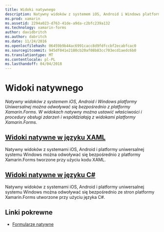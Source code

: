 ```yaml
---
title: Widoki natywnego
description: Natywny widoków z systemem iOS, Android i Windows platformy Uniwersalnej można odwoływać się bezpośrednio z platformy Xamarin.Forms. W widokach natywny można ustawić właściwości i procedury obsługi zdarzeń i współdziałają z widokami platformy Xamarin.Forms.
ms.prod: xamarin
ms.assetid: 2294a023-d763-41de-a9da-c2bfc239a132
ms.technology: xamarin-forms
author: davidbritch
ms.author: dabritch
ms.date: 11/24/2016
ms.openlocfilehash: 06459b9b44ac6991cacc8d9fdfccbf2ecabfcac0
ms.sourcegitcommit: 945df041e2180cb20af08b83cc703ecd1aedc6b0
ms.translationtype: MT
ms.contentlocale: pl-PL
ms.lasthandoff: 04/04/2018
---
```

# <a name="native-views"></a>Widoki natywnego

_Natywny widoków z systemem iOS, Android i Windows platformy Uniwersalnej można odwoływać się bezpośrednio z platformy Xamarin.Forms. W widokach natywny można ustawić właściwości i procedury obsługi zdarzeń i współdziałają z widokami platformy Xamarin.Forms._

## <a name="native-views-in-xamlxamlmd"></a>[Widoki natywne w języku XAML](xaml.md)

Natywny widoków z systemami iOS, Android i platformy uniwersalnej systemu Windows można odwoływać się bezpośrednio z platformy Xamarin.Forms tworzone przy użyciu kodu XAML.

## <a name="native-views-in-ccodemd"></a>[Widoki natywne w języku C#](code.md)

Natywny widoków z systemami iOS, Android i platformy uniwersalnej systemu Windows można odwoływać się bezpośrednio ze stron platformy Xamarin.Forms utworzone przy użyciu języka C#.


## <a name="related-links"></a>Linki pokrewne

- [Formularze natywne](~/xamarin-forms/platform/native-forms.md)
